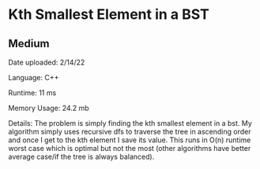 
# Kth Smallest Element in a BST

## Medium

Date uploaded: 2/14/22

Language: C++

Runtime: 11 ms

Memory Usage: 24.2 mb

Details: The problem is simply finding the kth smallest element in a bst. My algorithm simply uses recursive dfs to traverse the tree in ascending order and once I get to the kth element I save its value. This runs in O(n) runtime worst case which is optimal but not the most (other algorithms have better average case/if the tree is always balanced).
